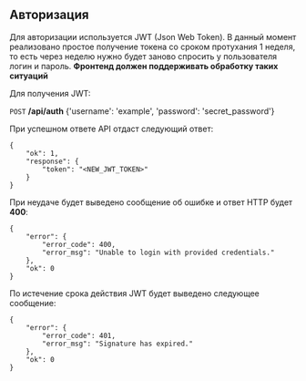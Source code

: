 ## Авторизация


Для авторизации используется JWT (Json Web Token).
В данный момент реализовано простое получение токена со сроком протухания 1 неделя, то есть через неделю нужно будет
заново спросить у пользователя логин и пароль.
**Фронтенд должен поддерживать обработку таких ситуаций**

Для получения JWT:

`POST` **/api/auth** {'username': 'example', 'password': 'secret_password'}

При успешном ответе API отдаст следующий ответ:

```
{
    "ok": 1,
    "response": {
        "token": "<NEW_JWT_TOKEN>"
    }
}
```

При неудаче будет выведено сообщение об ошибке и ответ HTTP будет **400**:

```
{
    "error": {
        "error_code": 400,
        "error_msg": "Unable to login with provided credentials."
    },
    "ok": 0
}
```

По истечение срока действия JWT будет выведено следующее сообщение:

```
{
    "error": {
        "error_code": 401,
        "error_msg": "Signature has expired."
    },
    "ok": 0
}
```
